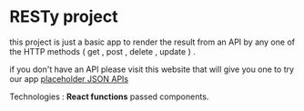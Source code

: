 # RESTy project

this project is just a basic app to render the result from an API by any one of the HTTP methods ( get , post , delete , update ) . 
 

if you don't have an API  please visit this website that will give you one to try our app 
[placeholder JSON APIs](https://jsonplaceholder.typicode.com/guide/) 

Technologies : **React functions** passed components. 